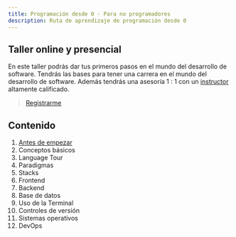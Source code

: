 ```yaml
---
title: Programación desde 0 - Para no programadores
description: Ruta de aprendizaje de programación desde 0
---
```


## Taller online y presencial
En este taller podrás dar tus primeros pasos en el mundo del desarrollo de software.
Tendrás las bases para tener una carrera en el mundo del desarrollo de software.
Además tendrás una asesoría 1 : 1 con un [instructor](https://jesusdmedinac.com/about/) altamente calificado.

> [Registrarme](https://tally.so/r/3lA8G5)

## Contenido

1. [Antes de empezar](/roadmap/para-no-programadores/1)
2. Conceptos básicos
3. Language Tour
4. Paradigmas
5. Stacks
6. Frontend
7. Backend
8. Base de datos
9. Uso de la Terminal
10. Controles de versión
11. Sistemas operativos
12. DevOps